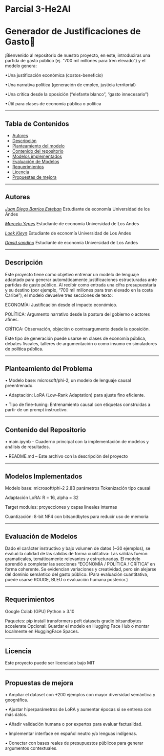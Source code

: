# Parcial 3-He2AI
# Generador de Justificaciones de Gasto🚀

¡Bienvenido al repositorio de nuestro proyecto, en este, introduciras una partida de gasto público (ej. “700 mil millones para tren elevado”) y el modelo genera:

•Una justificación económica (costos-beneficio)

•Una narrativa política (generación de empleo, justicia territorial)

•Una crítica desde la oposición (“elefante blanco”, “gasto innecesario”)

•Útil para clases de economía pública o política

---
## Tabla de Contenidos
- [Autores](#autores)
- [Descripción](#descripción)
- [Planteamiento del modelo](#planteamiento-del-modelo)
- [Contenido del repositorio](#contenido-del-repositorio)
- [Modelos implementados](#modelos-implementados)
- [Evaluación de Modelos](#evaluación-de-modelos)
- [Requerimientos](#requerimientos)
- [Licencia](#licencia)
- [Propuestas de mejora](#propuesta-de-mejora)

---
## Autores

[*Juan Diego Barrios Esteban*](https://www.linkedin.com/in/juandiegobarriosesteban)
Estudiante de economía Universidad de los Andes 

[*Marcelo Yepes*](https://www.linkedin.com/in/marceloyepesa)
Estudiante de economía Universidad de Los Andes

[*Loek Kleyn*]()
Estudiante de economía Universidad de Los Andes

[*David sandino*]()
Estudiante de economía Universidad de Los Andes

---
## Descripción

Este proyecto tiene como objetivo entrenar un modelo de lenguaje adaptado para generar automáticamente justificaciones estructuradas ante partidas de gasto público. Al recibir como entrada una cifra presupuestaria y su destino (por ejemplo, “700 mil millones para tren elevado en la costa Caribe”), el modelo devuelve tres secciones de texto:

ECONOMÍA: Justificación desde el impacto económico.

POLÍTICA: Argumento narrativo desde la postura del gobierno o actores afines.

CRÍTICA: Observación, objeción o contraargumento desde la oposición.

Este tipo de generación puede usarse en clases de economía pública, debates fiscales, talleres de argumentación o como insumo en simuladores de política pública.

---
## Planteamiento del Problema

 • Modelo base: microsoft/phi-2, un modelo de lenguaje causal preentrenado.

 • Adaptación: LoRA (Low-Rank Adaptation) para ajuste fino eficiente.

 • Tipo de fine-tuning: Entrenamiento causal con etiquetas construidas a partir de un prompt instructivo.

---
## Contenido del Repositorio
	
 •	main.ipynb – Cuaderno principal con la implementación de modelos y análisis de resultados.
	
 •	README.md – Este archivo con la descripción del proyecto
 
---
## Modelos Implementados

Modelo base: microsoft/phi-2
2.8B parámetros
Tokenización tipo causal

Adaptación LoRA:
R = 16, alpha = 32

Target modules: proyecciones y capas lineales internas

Cuantización:
8-bit NF4 con bitsandbytes para reducir uso de memoria

---
## Evaluación de Modelos

Dado el carácter instructivo y bajo volumen de datos (~30 ejemplos), se evaluó la calidad de las salidas de forma cualitativa:
Las salidas fueron gramaticales, temáticamente relevantes y estructuradas.
El modelo aprendió a completar las secciones “ECONOMÍA / POLÍTICA / CRÍTICA” en forma coherente.
Se evidencian variaciones y creatividad, pero sin alejarse del dominio semántico del gasto público.
(Para evaluación cuantitativa, puede usarse ROUGE, BLEU o evaluación humana posterior.)

---
## Requerimientos
Google Colab (GPU)
Python ≥ 3.10

Paquetes:
pip install transformers peft datasets gradio bitsandbytes accelerate
Opcional: Guardar el modelo en Hugging Face Hub o montar localmente en HuggingFace Spaces.

---
## Licencia

Este proyecto puede ser licenciado bajo MIT 

---
## Propuestas de mejora

 •	Ampliar el dataset con +200 ejemplos con mayor diversidad semántica y geográfica.
 
 •	Ajustar hiperparámetros de LoRA y aumentar épocas si se entrena con más datos.
 
 •	Añadir validación humana o por expertos para evaluar factualidad.
 
 •	Implementar interface en español neutro y/o lenguas indígenas.
 
 •	Conectar con bases reales de presupuestos públicos para generar argumentos contextuales.
